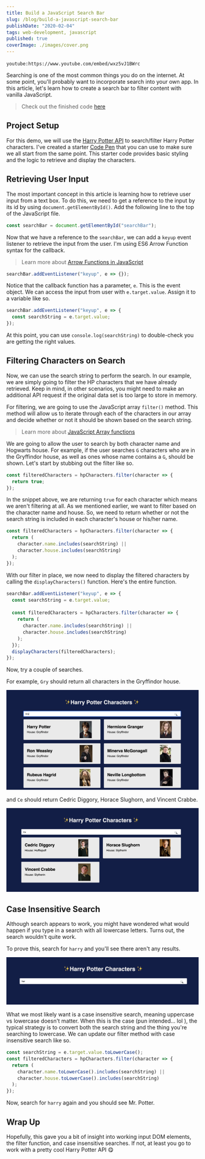 ```yaml
---
title: Build a JavaScript Search Bar
slug: /blog/build-a-javascript-search-bar
publishDate: "2020-02-04"
tags: web-development, javascript
published: true
coverImage: ./images/cover.png
---
```


`youtube:https://www.youtube.com/embed/wxz5vJ1BWrc`

Searching is one of the most common things you do on the internet. At some point, you'll probably want to incorporate search into your own app. In this article, let's learn how to create a search bar to filter content with vanilla JavaScript.

> Check out the finished code [here](https://codepen.io/jamesqquick/pen/XWJxBQv)

## Project Setup

For this demo, we will use the [Harry Potter API](http://hp-api.herokuapp.com/api/characters) to search/filter Harry Potter characters. I've created a starter [Code Pen](https://codepen.io/jamesqquick/pen/bGNXYxx) that you can use to make sure we all start from the same point. This starter code provides basic styling and the logic to retrieve and display the characters.

## Retrieving User Input

The most important concept in this article is learning how to retrieve user input from a text box. To do this, we need to get a reference to the input by its id by using `document.getElementById()`. Add the following line to the top of the JavaScript file.

```javascript
const searchBar = document.getElementById("searchBar");
```

Now that we have a reference to the `searchBar`, we can add a `keyup` event listener to retrieve the input from the user. I'm using ES6 Arrow Function syntax for the callback.

> Learn more about [Arrow Functions in JavaScript](https://www.youtube.com/watch?v=prG68DQobbw&t=265s)

```javascript
searchBar.addEventListener("keyup", e => {});
```

Notice that the callback function has a parameter, `e`. This is the event object. We can access the input from user with `e.target.value`. Assign it to a variable like so.

```javascript
searchBar.addEventListener("keyup", e => {
  const searchString = e.target.value;
});
```

At this point, you can use `console.log(searchString)` to double-check you are getting the right values.

## Filtering Characters on Search

Now, we can use the search string to perform the search. In our example, we are simply going to filter the HP characters that we have already retrieved. Keep in mind, in other scenarios, you might need to make an additional API request if the original data set is too large to store in memory.

For filtering, we are going to use the JavaScript array `filter()` method. This method will allow us to iterate through each of the characters in our array and decide whether or not it should be shown based on the search string.

> Learn more about [JavaScript Array functions](https://www.youtube.com/watch?v=ALYH5XOvMwI&t=6s)

We are going to allow the user to search by both character name and Hogwarts house. For example, if the user searches `G` characters who are in the Gryffindor house, as well as ones whose name contains a `G`, should be shown. Let's start by stubbing out the filter like so.

```javascript
const filteredCharacters = hpCharacters.filter(character => {
  return true;
});
```

In the snippet above, we are returning `true` for each character which means we aren't filtering at all. As we mentioned earlier, we want to filter based on the character name and house. So, we need to return whether or not the search string is included in each character's house or his/her name.

```javascript
const filteredCharacters = hpCharacters.filter(character => {
  return (
    character.name.includes(searchString) ||
    character.house.includes(searchString)
  );
});
```

With our filter in place, we now need to display the filtered characters by calling the `displayCharacters()` function. Here's the entire function.

```javascript
searchBar.addEventListener("keyup", e => {
  const searchString = e.target.value;

  const filteredCharacters = hpCharacters.filter(character => {
    return (
      character.name.includes(searchString) ||
      character.house.includes(searchString)
    );
  });
  displayCharacters(filteredCharacters);
});
```

Now, try a couple of searches.

For example, `Gry` should return all characters in the Gryffindor house.

![Search results for "Gry"](./images/1.jpg)

and `Ce` should return Cedric Diggory, Horace Slughorn, and Vincent Crabbe.

![Search results for "ce"](./images/2.jpg)

## Case Insensitive Search

Although search appears to work, you might have wondered what would happen if you type in a search with all lowercase letters. Turns out, the search wouldn't quite work.

To prove this, search for `harry` and you'll see there aren't any results.

![Search results for "harry"](./images/3.jpg)

What we most likely want is a case insensitive search, meaning uppercase vs lowercase doesn't matter. When this is the case (pun intended... lol ), the typical strategy is to convert both the search string and the thing you're searching to lowercase. We can update our filter method with case insensitive search like so.

```javascript
const searchString = e.target.value.toLowerCase();
const filteredCharacters = hpCharacters.filter(character => {
  return (
    character.name.toLowerCase().includes(searchString) ||
    character.house.toLowerCase().includes(searchString)
  );
});
```

Now, search for `harry` again and you should see Mr. Potter.

## Wrap Up

Hopefully, this gave you a bit of insight into working input DOM elements, the filter function, and case insensitive searches. If not, at least you go to work with a pretty cool Harry Potter API 😋
